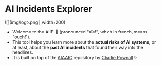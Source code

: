 # AI Incidents Explorer

![](img/logo.png | width=200)

- Welcome to the AIIE! 👋 (pronounced "aïe!", which in french, means "ouch!").
- This tool helps you learn more about the **actual risks of AI systems**, or at least, about the **past AI incidents** that found their way into the headlines.
- It is built on top of the [AIAAIC](https://www.aiaaic.org/aiaaic-repository) repository by [Charlie Pownall](https://charliepownall.com/) ✨
